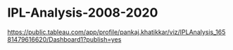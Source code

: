 # IPL-Analysis-2008-2020
https://public.tableau.com/app/profile/pankaj.khatikkar/viz/IPLAnalysis_16581479616620/Dashboard1?publish=yes 
